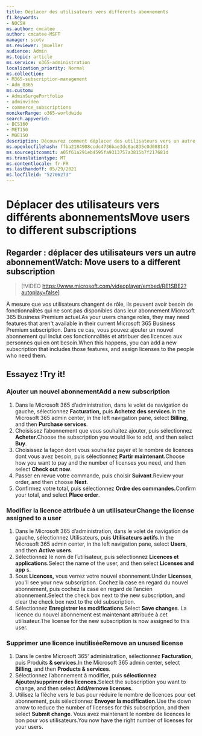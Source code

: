 ```yaml
---
title: Déplacer des utilisateurs vers différents abonnements
f1.keywords:
- NOCSH
ms.author: cmcatee
author: cmcatee-MSFT
manager: scotv
ms.reviewer: jmueller
audience: Admin
ms.topic: article
ms.service: o365-administration
localization_priority: Normal
ms.collection:
- M365-subscription-management
- Adm_O365
ms.custom:
- AdminSurgePortfolio
- adminvideo
- commerce_subscriptions
monikerRange: o365-worldwide
search.appverid:
- BCS160
- MET150
- MOE150
description: Découvrez comment déplacer des utilisateurs vers un autre abonnement lorsque vous avez besoin de nouvelles fonctionnalités.
ms.openlocfilehash: ffba2184908ccdc4736bae3dc0ac835c0d088143
ms.sourcegitcommit: a05f61a291eb4595fa9313757a3815b7f217681d
ms.translationtype: MT
ms.contentlocale: fr-FR
ms.lasthandoff: 05/29/2021
ms.locfileid: "52706273"
---
```

# <a name="move-users-to-different-subscriptions"></a><span data-ttu-id="086ee-103">Déplacer des utilisateurs vers différents abonnements</span><span class="sxs-lookup"><span data-stu-id="086ee-103">Move users to different subscriptions</span></span>

## <a name="watch-move-users-to-a-different-subscription"></a><span data-ttu-id="086ee-104">Regarder : déplacer des utilisateurs vers un autre abonnement</span><span class="sxs-lookup"><span data-stu-id="086ee-104">Watch: Move users to a different subscription</span></span>

> [!VIDEO https://www.microsoft.com/videoplayer/embed/RE1SBE2?autoplay=false]

<span data-ttu-id="086ee-105">À mesure que vos utilisateurs changent de rôle, ils peuvent avoir besoin de fonctionnalités qui ne sont pas disponibles dans leur abonnement Microsoft 365 Business Premium actuel.</span><span class="sxs-lookup"><span data-stu-id="086ee-105">As your users change roles, they may need features that aren't available in their current Microsoft 365 Business Premium subscription.</span></span> <span data-ttu-id="086ee-106">Dans ce cas, vous pouvez ajouter un nouvel abonnement qui inclut ces fonctionnalités et attribuer des licences aux personnes qui en ont besoin.</span><span class="sxs-lookup"><span data-stu-id="086ee-106">When this happens, you can add a new subscription that includes those features, and assign licenses to the people who need them.</span></span>

## <a name="try-it"></a><span data-ttu-id="086ee-107">Essayez !</span><span class="sxs-lookup"><span data-stu-id="086ee-107">Try it!</span></span>

### <a name="add-a-new-subscription"></a><span data-ttu-id="086ee-108">Ajouter un nouvel abonnement</span><span class="sxs-lookup"><span data-stu-id="086ee-108">Add a new subscription</span></span>

1. <span data-ttu-id="086ee-109">Dans le Microsoft 365 d’administration, dans le volet de navigation de gauche, sélectionnez **Facturation,** puis **Achetez des services.**</span><span class="sxs-lookup"><span data-stu-id="086ee-109">In the Microsoft 365 admin center, in the left navigation pane, select **Billing**, and then **Purchase services**.</span></span>
1. <span data-ttu-id="086ee-110">Choisissez l’abonnement que vous souhaitez ajouter, puis sélectionnez **Acheter**.</span><span class="sxs-lookup"><span data-stu-id="086ee-110">Choose the subscription you would like to add, and then select **Buy**.</span></span>
1. <span data-ttu-id="086ee-111">Choisissez la façon dont vous souhaitez payer et le nombre de licences dont vous avez besoin, puis sélectionnez **Partir maintenant.**</span><span class="sxs-lookup"><span data-stu-id="086ee-111">Choose how you want to pay and the number of licenses you need, and then select **Check out now**.</span></span>
1. <span data-ttu-id="086ee-112">Passer en revue votre commande, puis choisir **Suivant**.</span><span class="sxs-lookup"><span data-stu-id="086ee-112">Review your order, and then choose **Next**.</span></span>
1. <span data-ttu-id="086ee-113">Confirmez votre total, puis sélectionnez **Ordre des commandes.**</span><span class="sxs-lookup"><span data-stu-id="086ee-113">Confirm your total, and select **Place order**.</span></span>

### <a name="change-the-license-assigned-to-a-user"></a><span data-ttu-id="086ee-114">Modifier la licence attribuée à un utilisateur</span><span class="sxs-lookup"><span data-stu-id="086ee-114">Change the license assigned to a user</span></span>

1. <span data-ttu-id="086ee-115">Dans le Microsoft 365 d’administration, dans le volet de navigation de gauche, sélectionnez Utilisateurs, puis **Utilisateurs actifs.**</span><span class="sxs-lookup"><span data-stu-id="086ee-115">In the Microsoft 365 admin center, in the left navigation pane, select **Users**, and then **Active users**.</span></span>
1. <span data-ttu-id="086ee-116">Sélectionnez le nom de l’utilisateur, puis sélectionnez **Licences et applications.**</span><span class="sxs-lookup"><span data-stu-id="086ee-116">Select the name of the user, and then select **Licenses and app** s.</span></span>
1. <span data-ttu-id="086ee-117">Sous **Licences,** vous verrez votre nouvel abonnement.</span><span class="sxs-lookup"><span data-stu-id="086ee-117">Under **Licenses**, you'll see your new subscription.</span></span> <span data-ttu-id="086ee-118">Cochez la case en regard du nouvel abonnement, puis cochez la case en regard de l’ancien abonnement.</span><span class="sxs-lookup"><span data-stu-id="086ee-118">Select the check box next to the new subscription, and clear the check box next to the old subscription.</span></span>
1. <span data-ttu-id="086ee-119">Sélectionnez **Enregistrer les modifications**.</span><span class="sxs-lookup"><span data-stu-id="086ee-119">Select **Save changes**.</span></span> <span data-ttu-id="086ee-120">La licence du nouvel abonnement est maintenant attribuée à cet utilisateur.</span><span class="sxs-lookup"><span data-stu-id="086ee-120">The license for the new subscription is now assigned to this user.</span></span>

### <a name="remove-an-unused-license"></a><span data-ttu-id="086ee-121">Supprimer une licence inutilisée</span><span class="sxs-lookup"><span data-stu-id="086ee-121">Remove an unused license</span></span>

1. <span data-ttu-id="086ee-122">Dans le centre Microsoft 365' administration, sélectionnez **Facturation,** puis Produits **& services.**</span><span class="sxs-lookup"><span data-stu-id="086ee-122">In the Microsoft 365 admin center, select **Billing**, and then **Products & services**.</span></span>
1. <span data-ttu-id="086ee-123">Sélectionnez l’abonnement à modifier, puis **sélectionnez Ajouter/supprimer des licences.**</span><span class="sxs-lookup"><span data-stu-id="086ee-123">Select the subscription you want to change, and then select **Add/remove licenses**.</span></span>
1. <span data-ttu-id="086ee-124">Utilisez la flèche vers le bas pour réduire le nombre de licences pour cet abonnement, puis sélectionnez **Envoyer la modification.**</span><span class="sxs-lookup"><span data-stu-id="086ee-124">Use the down arrow to reduce the number of licenses for this subscription, and then select **Submit change**.</span></span> <span data-ttu-id="086ee-125">Vous avez maintenant le nombre de licences le bon pour vos utilisateurs.</span><span class="sxs-lookup"><span data-stu-id="086ee-125">You now have the right number of licenses for your users.</span></span>